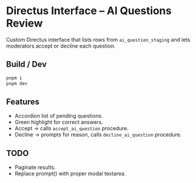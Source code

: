 # Directus Interface – AI Questions Review

Custom Directus interface that lists rows from `ai_question_staging` and lets moderators accept or decline each question.

## Build / Dev
```bash
pnpm i
pnpm dev
```

## Features
- Accordion list of pending questions.
- Green highlight for correct answers.
- Accept → calls `accept_ai_question` procedure.
- Decline → prompts for reason, calls `decline_ai_question` procedure.

## TODO
- Paginate results.
- Replace prompt() with proper modal textarea. 